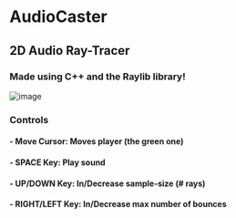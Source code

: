 # AudioCaster
## 2D Audio Ray-Tracer
### Made using C++ and the Raylib library!
![image](https://github.com/user-attachments/assets/8c931412-95f2-466a-8c2d-4f3af197c983)
### Controls
#### - Move Cursor: Moves player (the green one)
#### - SPACE Key: Play sound
#### - UP/DOWN Key: In/Decrease sample-size (# rays)
#### - RIGHT/LEFT Key: In/Decrease max number of bounces
